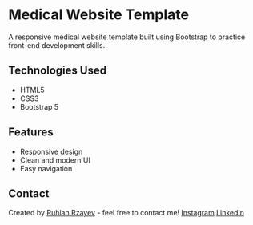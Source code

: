 # Medical Website Template
A responsive medical website template built using Bootstrap to practice front-end development skills.

## Technologies Used
- HTML5
- CSS3
- Bootstrap 5

## Features
- Responsive design
- Clean and modern UI
- Easy navigation

## Contact
Created by [Ruhlan Rzayev](https://github.com/ruhlanrzayev) - feel free to contact me!
[Instagram](https://instagram.com/ruhlan33) [LinkedIn](https://linkedin.com/in/ruhlanrzayev)
